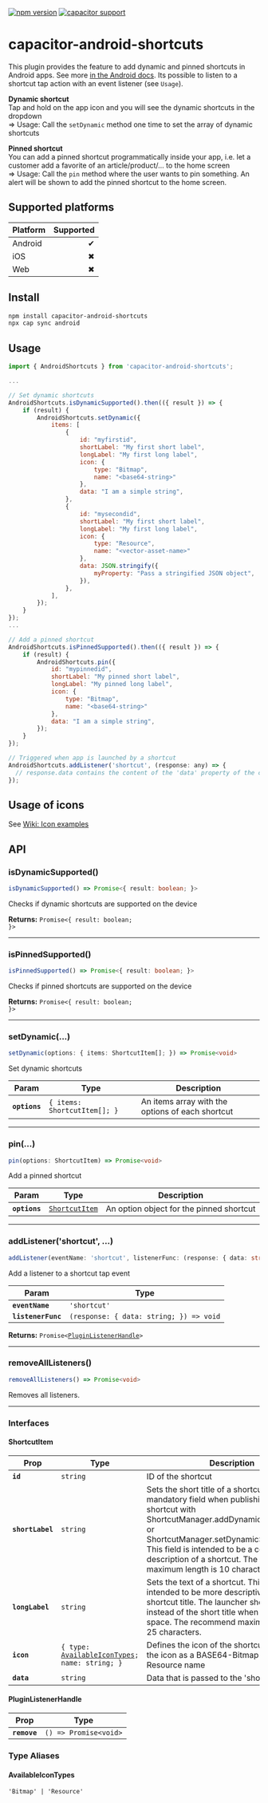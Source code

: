 [![npm version](https://badge.fury.io/js/capacitor-android-shortcuts.svg)](https://badge.fury.io/js/capacitor-android-shortcuts)
[![capacitor support](https://img.shields.io/badge/capacitor%20support-v6-brightgreen?logo=capacitor)](https://capacitorjs.com/)

# capacitor-android-shortcuts

This plugin provides the feature to add dynamic and pinned shortcuts in Android apps. See more [in the Android docs](https://developer.android.com/guide/topics/ui/shortcuts). Its possible to listen to a shortcut tap action with an event listener (see `Usage`).

**Dynamic shortcut**<br/>
Tap and hold on the app icon and you will see the dynamic shortcuts in the dropdown<br/>
=> Usage: Call the `setDynamic` method one time to set the array of dynamic shortcuts

**Pinned shortcut**<br/>
You can add a pinned shortcut programmatically inside your app, i.e. let a customer add a favorite of an article/product/... to the home screen<br/>
=> Usage: Call the `pin` method where the user wants to pin something. An alert will be shown to add the pinned shortcut to the home screen.

## Supported platforms

| Platform | Supported |
| -------- | --------: |
| Android  |         ✔ |
| iOS      |         ✖ |
| Web      |         ✖ |

## Install

```bash
npm install capacitor-android-shortcuts
npx cap sync android
```

## Usage

```javascript
import { AndroidShortcuts } from 'capacitor-android-shortcuts';

...

// Set dynamic shortcuts
AndroidShortcuts.isDynamicSupported().then(({ result }) => {
    if (result) {
        AndroidShortcuts.setDynamic({
            items: [
                {
                    id: "myfirstid",
                    shortLabel: "My first short label",
                    longLabel: "My first long label",
                    icon: {
                        type: "Bitmap",
                        name: "<base64-string>"
                    },
                    data: "I am a simple string",
                },
                {
                    id: "mysecondid",
                    shortLabel: "My first short label",
                    longLabel: "My first long label",
                    icon: {
                        type: "Resource",
                        name: "<vector-asset-name>"
                    },
                    data: JSON.stringify({
                        myProperty: "Pass a stringified JSON object",
                    }),
                },
            ],
        });
    }
});
...

// Add a pinned shortcut
AndroidShortcuts.isPinnedSupported().then(({ result }) => {
    if (result) {
        AndroidShortcuts.pin({
            id: "mypinnedid",
            shortLabel: "My pinned short label",
            longLabel: "My pinned long label",
            icon: {
                type: "Bitmap",
                name: "<base64-string>"
            },
            data: "I am a simple string",
        });
    }
});

// Triggered when app is launched by a shortcut
AndroidShortcuts.addListener('shortcut', (response: any) => {
  // response.data contains the content of the 'data' property of the created shortcut
});
```

## Usage of icons

See [Wiki: Icon examples](https://github.com/NePheus/capacitor-android-shortcuts/wiki/Icon-examples)

## API

<docgen-index>

<docgen-api>
<!--Update the source file JSDoc comments and rerun docgen to update the docs below-->

### isDynamicSupported()

```typescript
isDynamicSupported() => Promise<{ result: boolean; }>
```

Checks if dynamic shortcuts are supported on the device

**Returns:** <code>Promise&lt;{ result: boolean; }&gt;</code>

--------------------


### isPinnedSupported()

```typescript
isPinnedSupported() => Promise<{ result: boolean; }>
```

Checks if pinned shortcuts are supported on the device

**Returns:** <code>Promise&lt;{ result: boolean; }&gt;</code>

--------------------


### setDynamic(...)

```typescript
setDynamic(options: { items: ShortcutItem[]; }) => Promise<void>
```

Set dynamic shortcuts

| Param         | Type                                    | Description                                      |
| ------------- | --------------------------------------- | ------------------------------------------------ |
| **`options`** | <code>{ items: ShortcutItem[]; }</code> | An items array with the options of each shortcut |

--------------------


### pin(...)

```typescript
pin(options: ShortcutItem) => Promise<void>
```

Add a pinned shortcut

| Param         | Type                                                  | Description                              |
| ------------- | ----------------------------------------------------- | ---------------------------------------- |
| **`options`** | <code><a href="#shortcutitem">ShortcutItem</a></code> | An option object for the pinned shortcut |

--------------------


### addListener('shortcut', ...)

```typescript
addListener(eventName: 'shortcut', listenerFunc: (response: { data: string; }) => void) => Promise<PluginListenerHandle>
```

Add a listener to a shortcut tap event

| Param              | Type                                                  |
| ------------------ | ----------------------------------------------------- |
| **`eventName`**    | <code>'shortcut'</code>                               |
| **`listenerFunc`** | <code>(response: { data: string; }) =&gt; void</code> |

**Returns:** <code>Promise&lt;<a href="#pluginlistenerhandle">PluginListenerHandle</a>&gt;</code>

--------------------


### removeAllListeners()

```typescript
removeAllListeners() => Promise<void>
```

Removes all listeners.

--------------------


### Interfaces


#### ShortcutItem

| Prop             | Type                                                                                       | Description                                                                                                                                                                                                                                                                                                  |
| ---------------- | ------------------------------------------------------------------------------------------ | ------------------------------------------------------------------------------------------------------------------------------------------------------------------------------------------------------------------------------------------------------------------------------------------------------------ |
| **`id`**         | <code>string</code>                                                                        | ID of the shortcut                                                                                                                                                                                                                                                                                           |
| **`shortLabel`** | <code>string</code>                                                                        | Sets the short title of a shortcut. This is a mandatory field when publishing a new shortcut with ShortcutManager.addDynamicShortcuts(List) or ShortcutManager.setDynamicShortcuts(List). This field is intended to be a concise description of a shortcut. The recommended maximum length is 10 characters. |
| **`longLabel`**  | <code>string</code>                                                                        | Sets the text of a shortcut. This field is intended to be more descriptive than the shortcut title. The launcher shows this instead of the short title when it has enough space. The recommend maximum length is 25 characters.                                                                              |
| **`icon`**       | <code>{ type: <a href="#availableicontypes">AvailableIconTypes</a>; name: string; }</code> | Defines the icon of the shortcut. You can set the icon as a BASE64-Bitmap or as a Resource name                                                                                                                                                                                                              |
| **`data`**       | <code>string</code>                                                                        | Data that is passed to the 'shortcut' event                                                                                                                                                                                                                                                                  |


#### PluginListenerHandle

| Prop         | Type                                      |
| ------------ | ----------------------------------------- |
| **`remove`** | <code>() =&gt; Promise&lt;void&gt;</code> |


### Type Aliases


#### AvailableIconTypes

<code>'Bitmap' | 'Resource'</code>

</docgen-api>
